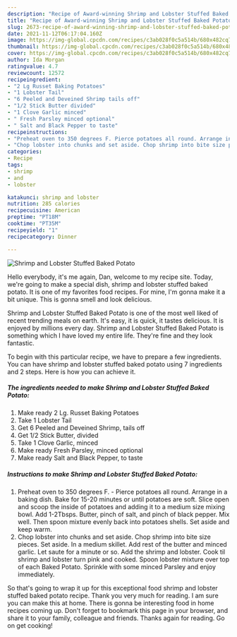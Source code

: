 ```yaml
---
description: "Recipe of Award-winning Shrimp and Lobster Stuffed Baked Potato"
title: "Recipe of Award-winning Shrimp and Lobster Stuffed Baked Potato"
slug: 2673-recipe-of-award-winning-shrimp-and-lobster-stuffed-baked-potato
date: 2021-11-12T06:17:04.160Z
image: https://img-global.cpcdn.com/recipes/c3ab028f0c5a514b/680x482cq70/shrimp-and-lobster-stuffed-baked-potato-recipe-main-photo.jpg
thumbnail: https://img-global.cpcdn.com/recipes/c3ab028f0c5a514b/680x482cq70/shrimp-and-lobster-stuffed-baked-potato-recipe-main-photo.jpg
cover: https://img-global.cpcdn.com/recipes/c3ab028f0c5a514b/680x482cq70/shrimp-and-lobster-stuffed-baked-potato-recipe-main-photo.jpg
author: Ida Morgan
ratingvalue: 4.7
reviewcount: 12572
recipeingredient:
- "2 Lg Russet Baking Potatoes"
- "1 Lobster Tail"
- "6 Peeled and Deveined Shrimp tails off"
- "1/2 Stick Butter divided"
- "1 Clove Garlic minced"
- " Fresh Parsley minced optional"
- " Salt and Black Pepper to taste"
recipeinstructions:
- "Preheat oven to 350 degrees F. Pierce potatoes all round. Arrange in a baking dish. Bake for 15-20 minutes or until potatoes are soft. Slice open and scoop the inside of potatoes and adding it to a medium size mixing bowl. Add 1-2Tbsps. Butter, pinch of salt, and pinch of black pepper. Mix well. Then spoon mixture evenly back into potatoes shells. Set aside and keep warm."
- "Chop lobster into chunks and set aside. Chop shrimp into bite size pieces. Set aside. In a medium skillet. Add rest of the butter and minced garlic. Let saute for a minute or so. Add the shrimp and lobster. Cook til shrimp and lobster turn pink and cooked. Spoon lobster mixture over top of each Baked Potato. Sprinkle with some minced Parsley and enjoy immediately."
categories:
- Recipe
tags:
- shrimp
- and
- lobster

katakunci: shrimp and lobster 
nutrition: 285 calories
recipecuisine: American
preptime: "PT18M"
cooktime: "PT35M"
recipeyield: "1"
recipecategory: Dinner

---
```



![Shrimp and Lobster Stuffed Baked Potato](https://img-global.cpcdn.com/recipes/c3ab028f0c5a514b/680x482cq70/shrimp-and-lobster-stuffed-baked-potato-recipe-main-photo.jpg)

Hello everybody, it's me again, Dan, welcome to my recipe site. Today, we're going to make a special dish, shrimp and lobster stuffed baked potato. It is one of my favorites food recipes. For mine, I'm gonna make it a bit unique. This is gonna smell and look delicious.

Shrimp and Lobster Stuffed Baked Potato is one of the most well liked of recent trending meals on earth. It's easy, it is quick, it tastes delicious. It is enjoyed by millions every day. Shrimp and Lobster Stuffed Baked Potato is something which I have loved my entire life. They're fine and they look fantastic.




To begin with this particular recipe, we have to prepare a few ingredients. You can have shrimp and lobster stuffed baked potato using 7 ingredients and 2 steps. Here is how you can achieve it.

<!--inarticleads1-->

##### The ingredients needed to make Shrimp and Lobster Stuffed Baked Potato:

1. Make ready 2 Lg. Russet Baking Potatoes
1. Take 1 Lobster Tail
1. Get 6 Peeled and Deveined Shrimp, tails off
1. Get 1/2 Stick Butter, divided
1. Take 1 Clove Garlic, minced
1. Make ready  Fresh Parsley, minced optional
1. Make ready  Salt and Black Pepper, to taste




<!--inarticleads2-->

##### Instructions to make Shrimp and Lobster Stuffed Baked Potato:

1. Preheat oven to 350 degrees F. - Pierce potatoes all round. Arrange in a baking dish. Bake for 15-20 minutes or until potatoes are soft. Slice open and scoop the inside of potatoes and adding it to a medium size mixing bowl. Add 1-2Tbsps. Butter, pinch of salt, and pinch of black pepper. Mix well. Then spoon mixture evenly back into potatoes shells. Set aside and keep warm.
1. Chop lobster into chunks and set aside. Chop shrimp into bite size pieces. Set aside. In a medium skillet. Add rest of the butter and minced garlic. Let saute for a minute or so. Add the shrimp and lobster. Cook til shrimp and lobster turn pink and cooked. Spoon lobster mixture over top of each Baked Potato. Sprinkle with some minced Parsley and enjoy immediately.




So that's going to wrap it up for this exceptional food shrimp and lobster stuffed baked potato recipe. Thank you very much for reading. I am sure you can make this at home. There is gonna be interesting food in home recipes coming up. Don't forget to bookmark this page in your browser, and share it to your family, colleague and friends. Thanks again for reading. Go on get cooking!

